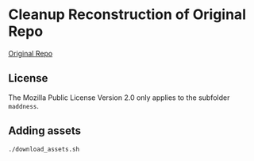 # Cleanup Reconstruction of Original Repo

[Original Repo](https://github.com/dblalock/bolt)

## License

The Mozilla Public License Version 2.0 only applies to the subfolder `maddness`.

## Adding assets

```bash
./download_assets.sh
```